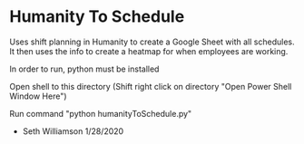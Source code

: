 # Humanity To Schedule
 Uses shift planning in Humanity to create a Google Sheet with all schedules. It then uses the info to create a heatmap for when employees are working.

In order to run, python must be installed

Open shell to this directory
	(Shift right click on directory
	"Open Power Shell Window Here")

Run command "python humanityToSchedule.py"

- Seth Williamson 1/28/2020